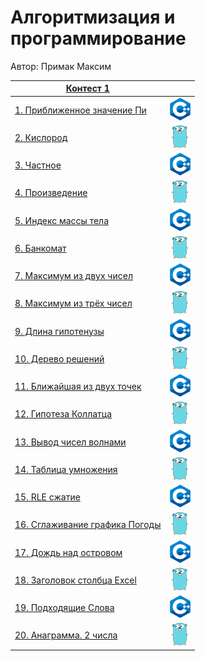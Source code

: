 # Алгоритмизация и программирование

Автор: Примак Максим

| [Контест 1](https://contest.yandex.ru/contest/52142/problems/) |                    |
| -------------------------------------------------------------- |:------------------:|
| [1. Приближенное значение Пи](./contest_01/1/main.cpp)        | ![](./img/cpp.png) |
| [2. Кислород](./contest_01/2/main.go)                         | ![](./img/go.png)  |
| [3. Частное](./contest_01/3/main.cpp)                         | ![](./img/cpp.png) |
| [4. Произведение](./contest_01/4/main.go)                     | ![](./img/go.png)  |
| [5. Индекс массы тела](./contest_01/5/main.cpp)               | ![](./img/cpp.png) |
| [6. Банкомат](./contest_01/6/main.go)                         | ![](./img/go.png)  |
| [7. Максимум из двух чисел](./contest_01/7/main.cpp)          | ![](./img/cpp.png) |
| [8. Максимум из трёх чисел](./contest_01/8/main.go)           | ![](./img/go.png)  |
| [9. Длина гипотенузы](./contest_01/9/main.cpp)                | ![](./img/cpp.png) |
| [10. Дерево решений](./contest_01/10/main.go)                  | ![](./img/go.png)  |
| [11. Ближайшая из двух точек](./contest_01/11/main.cpp)        | ![](./img/cpp.png) |
| [12. Гипотеза Коллатца](./contest_01/12/main.go)               | ![](./img/go.png)  |
| [13. Вывод чисел волнами](./contest_01/13/main.cpp)            | ![](./img/cpp.png) |
| [14. Таблица умножения](./contest_01/14/main.go)               | ![](./img/go.png)  |
| [15. RLE сжатие](./contest_01/15/main.cpp)                     | ![](./img/cpp.png) |
| [16. Сглаживание графика Погоды](./contest_01/16/main.go)      | ![](./img/go.png)  |
| [17. Дождь над островом](./contest_01/17/main.cpp)             | ![](./img/cpp.png) |
| [18. Заголовок столбца Excel](./contest_01/18/main.go)         | ![](./img/go.png)  |
| [19. Подходящие Слова](./contest_01/19/main.cpp)               | ![](./img/cpp.png) |
| [20. Анаграмма. 2 числа](./contest_01/20/main.go)              | ![](./img/go.png)  |
